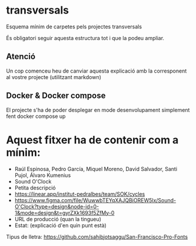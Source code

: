 # transversals
Esquema mínim de carpetes pels projectes transversals

És obligatori seguir aquesta estructura tot i que la podeu ampliar.

## Atenció
Un cop comenceu heu de canviar aquesta explicació amb la corresponent al vostre projecte (utilitzant markdown)

## Docker & Docker compose
El projecte s'ha de poder desplegar en mode desenvolupament simplement fent docker compose up

# Aquest fitxer ha de contenir com a mínim:
 * Raúl Espinosa, Pedro García, Miquel Moreno, David Salvador, Santi Pujol, Álvaro Kumenius
 * Sound O'Clock
 * Petita descripció
 * https://linear.app/institut-pedralbes/team/SOK/cycles
 * https://www.figma.com/file/WuwwbTEYqXAJQBiOREW5lx/Sound-O'Clock?type=design&node-id=0-1&mode=design&t=gyrZXk1693f5ZfMy-0
 * URL de producció (quan la tingueu)
 * Estat: (explicació d'en quin punt està)

Tipus de lletra: https://github.com/sahibjotsaggu/San-Francisco-Pro-Fonts
